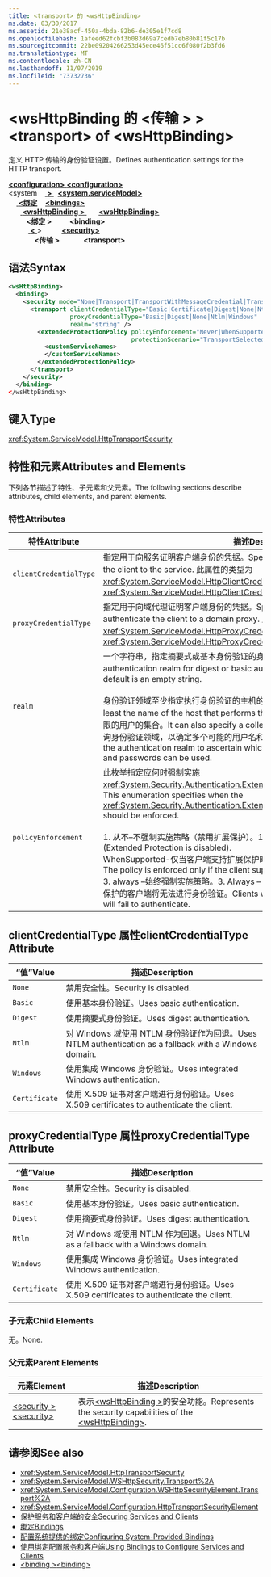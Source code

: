 ```yaml
---
title: <transport> 的 <wsHttpBinding>
ms.date: 03/30/2017
ms.assetid: 21e38acf-450a-4bda-82b6-de305e1f7cd8
ms.openlocfilehash: 1afeed62fcbf3b083d69a7cedb7eb80b81f5c17b
ms.sourcegitcommit: 22be09204266253d45ece46f51cc6f080f2b3fd6
ms.translationtype: MT
ms.contentlocale: zh-CN
ms.lasthandoff: 11/07/2019
ms.locfileid: "73732736"
---
```

# <a name="transport-of-wshttpbinding"></a><span data-ttu-id="f5e35-102">\<wsHttpBinding 的 \<传输 > ></span><span class="sxs-lookup"><span data-stu-id="f5e35-102">\<transport> of \<wsHttpBinding></span></span>

<span data-ttu-id="f5e35-103">定义 HTTP 传输的身份验证设置。</span><span class="sxs-lookup"><span data-stu-id="f5e35-103">Defines authentication settings for the HTTP transport.</span></span>

<span data-ttu-id="f5e35-104">[ **\<configuration>** ](../configuration-element.md)</span><span class="sxs-lookup"><span data-stu-id="f5e35-104">[**\<configuration>**](../configuration-element.md)</span></span>\
<span data-ttu-id="f5e35-105">\<system &nbsp; &nbsp;[ **>** ](system-servicemodel.md) </span><span class="sxs-lookup"><span data-stu-id="f5e35-105">&nbsp;&nbsp;[**\<system.serviceModel>**](system-servicemodel.md)</span></span>\
<span data-ttu-id="f5e35-106">&nbsp;&nbsp;&nbsp;&nbsp;[ **\<绑定**](bindings.md)</span><span class="sxs-lookup"><span data-stu-id="f5e35-106">&nbsp;&nbsp;&nbsp;&nbsp;[**\<bindings>**](bindings.md)</span></span>\
<span data-ttu-id="f5e35-107">&nbsp;&nbsp;&nbsp;&nbsp;&nbsp;&nbsp;[ **\<wsHttpBinding >** ](wshttpbinding.md)</span><span class="sxs-lookup"><span data-stu-id="f5e35-107">&nbsp;&nbsp;&nbsp;&nbsp;&nbsp;&nbsp;[**\<wsHttpBinding>**](wshttpbinding.md)</span></span>\
<span data-ttu-id="f5e35-108">&nbsp;&nbsp;&nbsp;&nbsp;&nbsp;&nbsp;&nbsp;&nbsp; **\<绑定 >** </span><span class="sxs-lookup"><span data-stu-id="f5e35-108">&nbsp;&nbsp;&nbsp;&nbsp;&nbsp;&nbsp;&nbsp;&nbsp;**\<binding>**</span></span>\
<span data-ttu-id="f5e35-109">&nbsp;&nbsp;&nbsp;&nbsp;&nbsp;&nbsp;&nbsp;&nbsp;&nbsp;&nbsp;[ **\<** ](security-of-wshttpbinding.md) ></span><span class="sxs-lookup"><span data-stu-id="f5e35-109">&nbsp;&nbsp;&nbsp;&nbsp;&nbsp;&nbsp;&nbsp;&nbsp;&nbsp;&nbsp;[**\<security>**](security-of-wshttpbinding.md)</span></span>\
<span data-ttu-id="f5e35-110">&nbsp;&nbsp;&nbsp;&nbsp;&nbsp;&nbsp;&nbsp;&nbsp;&nbsp;&nbsp;&nbsp;&nbsp; **\<传输 >**</span><span class="sxs-lookup"><span data-stu-id="f5e35-110">&nbsp;&nbsp;&nbsp;&nbsp;&nbsp;&nbsp;&nbsp;&nbsp;&nbsp;&nbsp;&nbsp;&nbsp;**\<transport>**</span></span>  

## <a name="syntax"></a><span data-ttu-id="f5e35-111">语法</span><span class="sxs-lookup"><span data-stu-id="f5e35-111">Syntax</span></span>

```xml
<wsHttpBinding>
  <binding>
    <security mode="None|Transport|TransportWithMessageCredential|TransportCredentialOnly">
      <transport clientCredentialType="Basic|Certificate|Digest|None|Ntlm|Windows"
                 proxyCredentialType="Basic|Digest|None|Ntlm|Windows"
                 realm="string" />
        <extendedProtectionPolicy policyEnforcement="Never|WhenSupported|Always"
                                  protectionScenario="TransportSelected|TrustedProxy">
          <customServiceNames>
          </customServiceNames>
        </extendedProtectionPolicy>
      </transport>
    </security>
  </binding>
</wsHttpBinding>
```

## <a name="type"></a><span data-ttu-id="f5e35-112">键入</span><span class="sxs-lookup"><span data-stu-id="f5e35-112">Type</span></span>

<xref:System.ServiceModel.HttpTransportSecurity>

## <a name="attributes-and-elements"></a><span data-ttu-id="f5e35-113">特性和元素</span><span class="sxs-lookup"><span data-stu-id="f5e35-113">Attributes and Elements</span></span>

<span data-ttu-id="f5e35-114">下列各节描述了特性、子元素和父元素。</span><span class="sxs-lookup"><span data-stu-id="f5e35-114">The following sections describe attributes, child elements, and parent elements.</span></span>

### <a name="attributes"></a><span data-ttu-id="f5e35-115">特性</span><span class="sxs-lookup"><span data-stu-id="f5e35-115">Attributes</span></span>

|<span data-ttu-id="f5e35-116">特性</span><span class="sxs-lookup"><span data-stu-id="f5e35-116">Attribute</span></span>|<span data-ttu-id="f5e35-117">描述</span><span class="sxs-lookup"><span data-stu-id="f5e35-117">Description</span></span>|
|---------------|-----------------|
|`clientCredentialType`|<span data-ttu-id="f5e35-118">指定用于向服务证明客户端身份的凭据。</span><span class="sxs-lookup"><span data-stu-id="f5e35-118">Specifies the credential used to authenticate the client to the service.</span></span> <span data-ttu-id="f5e35-119">此属性的类型为 <xref:System.ServiceModel.HttpClientCredentialType>。</span><span class="sxs-lookup"><span data-stu-id="f5e35-119">This attribute is of type <xref:System.ServiceModel.HttpClientCredentialType>.</span></span>|
|`proxyCredentialType`|<span data-ttu-id="f5e35-120">指定用于向域代理证明客户端身份的凭据。</span><span class="sxs-lookup"><span data-stu-id="f5e35-120">Specifies the credential used to authenticate the client to a domain proxy.</span></span> <span data-ttu-id="f5e35-121">此属性的类型为 <xref:System.ServiceModel.HttpProxyCredentialType>。</span><span class="sxs-lookup"><span data-stu-id="f5e35-121">This attribute is of type <xref:System.ServiceModel.HttpProxyCredentialType>.</span></span>|
|`realm`|<span data-ttu-id="f5e35-122">一个字符串，指定摘要式或基本身份验证的身份验证领域。</span><span class="sxs-lookup"><span data-stu-id="f5e35-122">A string that specifies the authentication realm for digest or basic authentication.</span></span> <span data-ttu-id="f5e35-123">默认值为一个空字符串。</span><span class="sxs-lookup"><span data-stu-id="f5e35-123">The default is an empty string.</span></span><br /><br /> <span data-ttu-id="f5e35-124">身份验证领域至少指定执行身份验证的主机的名称。</span><span class="sxs-lookup"><span data-stu-id="f5e35-124">An authentication realm specifies at least the name of the host that performs the authentication.</span></span> <span data-ttu-id="f5e35-125">它还可以指定具有访问权限的用户的集合。</span><span class="sxs-lookup"><span data-stu-id="f5e35-125">It can also specify a collection of users that has access.</span></span> <span data-ttu-id="f5e35-126">用户可以查询身份验证领域，以确定多个可能的用户名和密码中哪一个可以使用。</span><span class="sxs-lookup"><span data-stu-id="f5e35-126">A user can query the authentication realm to ascertain which one of the several possible usernames and passwords can be used.</span></span>|
|`policyEnforcement`|<span data-ttu-id="f5e35-127">此枚举指定应何时强制实施 <xref:System.Security.Authentication.ExtendedProtection.ExtendedProtectionPolicy>。</span><span class="sxs-lookup"><span data-stu-id="f5e35-127">This enumeration specifies when the <xref:System.Security.Authentication.ExtendedProtection.ExtendedProtectionPolicy> should be enforced.</span></span><br /><br /> <span data-ttu-id="f5e35-128">1. 从不–不强制实施策略（禁用扩展保护）。</span><span class="sxs-lookup"><span data-stu-id="f5e35-128">1.  Never – The policy is never enforced (Extended Protection is disabled).</span></span><br /><span data-ttu-id="f5e35-129">WhenSupported-仅当客户端支持扩展保护时才强制实施策略。</span><span class="sxs-lookup"><span data-stu-id="f5e35-129">2.  WhenSupported – The policy is enforced only if the client supports Extended Protection.</span></span><br /><span data-ttu-id="f5e35-130">3. always –始终强制实施策略。</span><span class="sxs-lookup"><span data-stu-id="f5e35-130">3.  Always – The policy is always enforced.</span></span> <span data-ttu-id="f5e35-131">不支持扩展保护的客户端将无法进行身份验证。</span><span class="sxs-lookup"><span data-stu-id="f5e35-131">Clients which don’t support Extended Protection will fail to authenticate.</span></span>|

## <a name="clientcredentialtype-attribute"></a><span data-ttu-id="f5e35-132">clientCredentialType 属性</span><span class="sxs-lookup"><span data-stu-id="f5e35-132">clientCredentialType Attribute</span></span>

|<span data-ttu-id="f5e35-133">“值”</span><span class="sxs-lookup"><span data-stu-id="f5e35-133">Value</span></span>|<span data-ttu-id="f5e35-134">描述</span><span class="sxs-lookup"><span data-stu-id="f5e35-134">Description</span></span>|
|-----------|-----------------|
|`None`|<span data-ttu-id="f5e35-135">禁用安全性。</span><span class="sxs-lookup"><span data-stu-id="f5e35-135">Security is disabled.</span></span>|
|`Basic`|<span data-ttu-id="f5e35-136">使用基本身份验证。</span><span class="sxs-lookup"><span data-stu-id="f5e35-136">Uses basic authentication.</span></span>|
|`Digest`|<span data-ttu-id="f5e35-137">使用摘要式身份验证。</span><span class="sxs-lookup"><span data-stu-id="f5e35-137">Uses digest authentication.</span></span>|
|`Ntlm`|<span data-ttu-id="f5e35-138">对 Windows 域使用 NTLM 身份验证作为回退。</span><span class="sxs-lookup"><span data-stu-id="f5e35-138">Uses NTLM authentication as a fallback with a Windows domain.</span></span>|
|`Windows`|<span data-ttu-id="f5e35-139">使用集成 Windows 身份验证。</span><span class="sxs-lookup"><span data-stu-id="f5e35-139">Uses integrated Windows authentication.</span></span>|
|`Certificate`|<span data-ttu-id="f5e35-140">使用 X.509 证书对客户端进行身份验证。</span><span class="sxs-lookup"><span data-stu-id="f5e35-140">Uses X.509 certificates to authenticate the client.</span></span>|

## <a name="proxycredentialtype-attribute"></a><span data-ttu-id="f5e35-141">proxyCredentialType 属性</span><span class="sxs-lookup"><span data-stu-id="f5e35-141">proxyCredentialType Attribute</span></span>

|<span data-ttu-id="f5e35-142">“值”</span><span class="sxs-lookup"><span data-stu-id="f5e35-142">Value</span></span>|<span data-ttu-id="f5e35-143">描述</span><span class="sxs-lookup"><span data-stu-id="f5e35-143">Description</span></span>|
|-----------|-----------------|
|`None`|<span data-ttu-id="f5e35-144">禁用安全性。</span><span class="sxs-lookup"><span data-stu-id="f5e35-144">Security is disabled.</span></span>|
|`Basic`|<span data-ttu-id="f5e35-145">使用基本身份验证。</span><span class="sxs-lookup"><span data-stu-id="f5e35-145">Uses basic authentication.</span></span>|
|`Digest`|<span data-ttu-id="f5e35-146">使用摘要式身份验证。</span><span class="sxs-lookup"><span data-stu-id="f5e35-146">Uses digest authentication.</span></span>|
|`Ntlm`|<span data-ttu-id="f5e35-147">对 Windows 域使用 NTLM 作为回退。</span><span class="sxs-lookup"><span data-stu-id="f5e35-147">Uses NTLM as a fallback with a Windows domain.</span></span>|
|`Windows`|<span data-ttu-id="f5e35-148">使用集成 Windows 身份验证。</span><span class="sxs-lookup"><span data-stu-id="f5e35-148">Uses integrated Windows authentication.</span></span>|
|`Certificate`|<span data-ttu-id="f5e35-149">使用 X.509 证书对客户端进行身份验证。</span><span class="sxs-lookup"><span data-stu-id="f5e35-149">Uses X.509 certificates to authenticate the client.</span></span>|

### <a name="child-elements"></a><span data-ttu-id="f5e35-150">子元素</span><span class="sxs-lookup"><span data-stu-id="f5e35-150">Child Elements</span></span>

<span data-ttu-id="f5e35-151">无。</span><span class="sxs-lookup"><span data-stu-id="f5e35-151">None.</span></span>

### <a name="parent-elements"></a><span data-ttu-id="f5e35-152">父元素</span><span class="sxs-lookup"><span data-stu-id="f5e35-152">Parent Elements</span></span>

|<span data-ttu-id="f5e35-153">元素</span><span class="sxs-lookup"><span data-stu-id="f5e35-153">Element</span></span>|<span data-ttu-id="f5e35-154">描述</span><span class="sxs-lookup"><span data-stu-id="f5e35-154">Description</span></span>|
|-------------|-----------------|
|[<span data-ttu-id="f5e35-155">\<security ></span><span class="sxs-lookup"><span data-stu-id="f5e35-155">\<security></span></span>](security-of-wshttpbinding.md)|<span data-ttu-id="f5e35-156">表示[\<wsHttpBinding >](wshttpbinding.md)的安全功能。</span><span class="sxs-lookup"><span data-stu-id="f5e35-156">Represents the security capabilities of the [\<wsHttpBinding>](wshttpbinding.md).</span></span>|

## <a name="see-also"></a><span data-ttu-id="f5e35-157">请参阅</span><span class="sxs-lookup"><span data-stu-id="f5e35-157">See also</span></span>

- <xref:System.ServiceModel.HttpTransportSecurity>
- <xref:System.ServiceModel.WSHttpSecurity.Transport%2A>
- <xref:System.ServiceModel.Configuration.WSHttpSecurityElement.Transport%2A>
- <xref:System.ServiceModel.Configuration.HttpTransportSecurityElement>
- [<span data-ttu-id="f5e35-158">保护服务和客户端的安全</span><span class="sxs-lookup"><span data-stu-id="f5e35-158">Securing Services and Clients</span></span>](../../../wcf/feature-details/securing-services-and-clients.md)
- [<span data-ttu-id="f5e35-159">绑定</span><span class="sxs-lookup"><span data-stu-id="f5e35-159">Bindings</span></span>](../../../wcf/bindings.md)
- [<span data-ttu-id="f5e35-160">配置系统提供的绑定</span><span class="sxs-lookup"><span data-stu-id="f5e35-160">Configuring System-Provided Bindings</span></span>](../../../wcf/feature-details/configuring-system-provided-bindings.md)
- [<span data-ttu-id="f5e35-161">使用绑定配置服务和客户端</span><span class="sxs-lookup"><span data-stu-id="f5e35-161">Using Bindings to Configure Services and Clients</span></span>](../../../wcf/using-bindings-to-configure-services-and-clients.md)
- [<span data-ttu-id="f5e35-162">\<binding ></span><span class="sxs-lookup"><span data-stu-id="f5e35-162">\<binding></span></span>](bindings.md)
